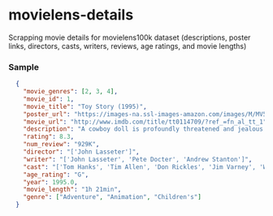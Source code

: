 # movielens-details
Scrapping movie details for movielens100k dataset (descriptions, poster links, directors, casts, writers, reviews, age ratings, and movie lengths)

### Sample
```json
  {
    "movie_genres": [2, 3, 4],
    "movie_id": 1,
    "movie_title": "Toy Story (1995)",
    "poster_url": "https://images-na.ssl-images-amazon.com/images/M/MV5BMDU2ZWJlMjktMTRhMy00ZTA5LWEzNDgtYmNmZTEwZTViZWJkXkEyXkFqcGdeQXVyNDQ2OTk4MzI@..jpg",
    "movie_url": "http://www.imdb.com/title/tt0114709/?ref_=fn_al_tt_1",
    "description": "A cowboy doll is profoundly threatened and jealous when a new spaceman figure supplants him as top toy in a boy's room.",
    "rating": 8.3,
    "num_review": "929K",
    "director": "['John Lasseter']",
    "writer": "['John Lasseter', 'Pete Docter', 'Andrew Stanton']",
    "cast": "['Tom Hanks', 'Tim Allen', 'Don Rickles', 'Jim Varney', 'Wallace Shawn', 'John Ratzenberger', 'Annie Potts', 'John Morris', 'Erik von Detten', 'Laurie Metcalf', 'R. Lee Ermey', 'Sarah Rayne', 'Penn Jillette', 'Jack Angel', 'Spencer Aste', 'Greg Berg', 'Lisa Bradley', 'Kendall Cunningham']",
    "age_rating": "G",
    "year": 1995.0,
    "movie_length": "1h 21min",
    "genre": ["Adventure", "Animation", "Children's"]
  }
```
